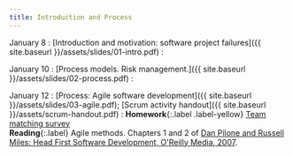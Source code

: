 ```yaml
---
title: Introduction and Process
---
```

 
January 8
: [Introduction and motivation: software project failures]({{ site.baseurl }}/assets/slides/01-intro.pdf)
  : 


January 10
: [Process models. Risk management.]({{ site.baseurl }}/assets/slides/02-process.pdf)
  : 

January 12
: [Process: Agile software development]({{ site.baseurl }}/assets/slides/03-agile.pdf); [Scrum activity handout]({{ site.baseurl }}/assets/scrum-handout.pdf)
  : **Homework**{:.label .label-yellow} [Team matching survey](https://forms.gle/XV22u7VXD9wFREoa9)  
    **Reading**{:.label} Agile methods. Chapters 1 and 2 of [Dan Pilone and Russell Miles: Head First Software Development, O'Reilly Media, 2007](https://search-library.ucsd.edu/permalink/01UCS_SDI/ld412s/alma9914798227306531).
